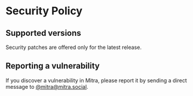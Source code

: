 # Security Policy

## Supported versions

Security patches are offered only for the latest release.

## Reporting a vulnerability

If you discover a vulnerability in Mitra, please report it by sending a direct message to [@mitra@mitra.social](https://mitra.social/@mitra).
